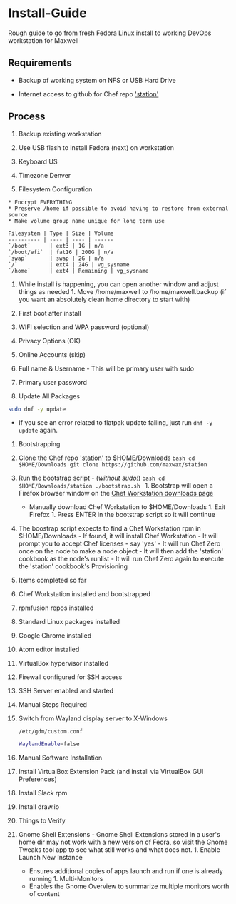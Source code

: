 # Install-Guide

Rough guide to go from fresh Fedora Linux install to working DevOps workstation for Maxwell

## Requirements

* Backup of working system on NFS or USB Hard Drive

* Internet access to github for Chef repo ['station'](https://github.com/maxwax/station)

## Process

1. Backup existing workstation

1. Use USB flash to install Fedora (next) on workstation
  1. Keyboard US
  1. Timezone Denver
  1. Filesystem Configuration

    * Encrypt EVERYTHING
    * Preserve /home if possible to avoid having to restore from external source
    * Make volume group name unique for long term use

    Filesystem | Type | Size | Volume
    ---------- | ---- | ---- | ------
    `/boot`      | ext3 | 1G | n/a
    `/boot/efi`  | fat16 | 200G | n/a
    `swap`       | swap | 2G | n/a
    `/`          | ext4 | 24G | vg_sysname
    `/home`      | ext4 | Remaining | vg_sysname
  1. While install is happening, you can open another window and adjust things as needed
    1. Move /home/maxwell to /home/maxwell.backup (if you want an absolutely clean home directory to start with)

1. First boot after install
  1. WIFI selection and WPA password (optional)
  1. Privacy Options (OK)
  1. Online Accounts (skip)
  1. Full name & Username - This will be primary user with sudo
  1. Primary user password

1. Update All Packages

  ```bash
  sudo dnf -y update
  ```
  * If you see an error related to flatpak update failing, just run `dnf -y update` again.

1. Bootstrapping
  1. Clone the Chef repo ['station'](https://github.com/maxwax/station) to $HOME/Downloads
    ```bash
    cd $HOME/Downloads
    git clone https://github.com/maxwax/station
    ```
  1. Run the bootstrap script - (*without sudo!*)
    ```bash
    cd $HOME/Downloads/station
    ./bootstrap.sh
    ```
    1. Bootstrap will open a Firefox browser window on the [Chef Workstation downloads page](https://downloads.chef.io/chef-workstation)
        - Manually download Chef Workstation to $HOME/Downloads
    1. Exit Firefox
    1. Press ENTER in the bootstrap script so it will continue

  1. The boostrap script expects to find a Chef Workstation rpm in $HOME/Downloads
    - If found, it will install Chef Workstation
    - It will prompt you to accept Chef licenses - say 'yes'
    - It will run Chef Zero once on the node to make a node object
    - It will then add the 'station' cookbook as the node's runlist
    - It will run Chef Zero again to execute the 'station' cookbook's Provisioning

1. Items completed so far
  1. Chef Workstation installed and bootstrapped
  1. rpmfusion repos installed
  1. Standard Linux packages installed
  1. Google Chrome installed
  1. Atom editor installed
  1. VirtualBox hypervisor installed
  1. Firewall configured for SSH access
  1. SSH Server enabled and started

1. Manual Steps Required
  1. Switch from Wayland display server to X-Windows

      `/etc/gdm/custom.conf`
      ```bash
      WaylandEnable=false
      ```

1. Manual Software Installation
  1. Install VirtualBox Extension Pack (and install via VirtualBox GUI Preferences)
  1. Install Slack rpm
  1. Install draw.io

1. Things to Verify
  1. Gnome Shell Extensions
    - Gnome Shell Extensions stored in a user's home dir may not work with a new version of Feora, so visit the Gnome Tweaks tool app to see what still works and what does not.
    1. Enable Launch New Instance
      - Ensures additional copies of apps launch and run if one is already running
    1. Multi-Monitors
      - Enables the Gnome Overview to summarize multiple monitors worth of content
